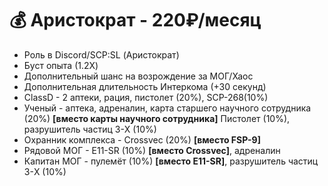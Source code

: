 # 💰 Аристократ - 220₽/месяц

* Роль в Discord/SCP:SL (Аристократ)
* Буст опыта (1.2X)
* Дополнительный шанс на возрождение за МОГ/Хаос
* Дополнительная длительность Интеркома (+30 секунд)
* ClassD -  2 аптеки, рация, пистолет (20%), SCP-268(10%)
* Ученый - аптека, адреналин, карта старшего научного сотрудника (20%)  **\[вместо карты научного сотрудника]** Пистолет (10%), разрушитель частиц 3-X (10%)
* Охранник комплекса - Crossvec (20%) **\[вместо FSP-9]**
* Рядовой МОГ - Е11-SR (10%) **\[вместо Crossvec]**, адреналин
* Капитан МОГ - пулемёт (10%) **\[вместо Е11-SR]**, разрушитель частиц 3-X (10%)
